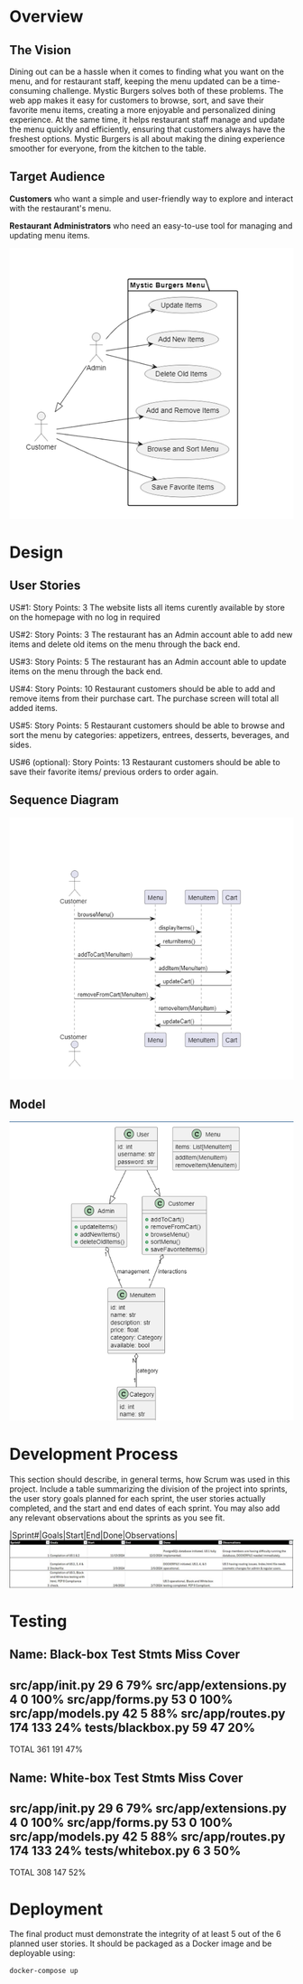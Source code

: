 # Overview

## The Vision
Dining out can be a hassle when it comes to finding what you want on the menu, and for restaurant staff, keeping the menu updated can be a time-consuming challenge. Mystic Burgers solves both of these problems. The web app makes it easy for customers to browse, sort, and save their favorite menu items, creating a more enjoyable and personalized dining experience. At the same time, it helps restaurant staff manage and update the menu quickly and efficiently, ensuring that customers always have the freshest options. Mystic Burgers is all about making the dining experience smoother for everyone, from the kitchen to the table.

## Target Audience

**Customers** who want a simple and user-friendly way to explore and interact with the restaurant's menu.

**Restaurant Administrators** who need an easy-to-use tool for managing and updating menu items.

![pics/usecase.png](pics/usecase.png)



# Design

## User Stories

US#1: Story Points: 3
    The website lists all items curently available by store on the homepage with no log in required
 
US#2: Story Points: 3
    The restaurant has an Admin account able to add new items and delete old items on the menu through the back end.
   
US#3: Story Points: 5
    The restaurant has an Admin account able to update items on the menu through the back end.      
 
US#4:  Story Points: 10
    Restaurant customers should be able to add and remove items from their purchase cart. The purchase screen will total all added items.
 
US#5:  Story Points: 5
    Restaurant customers should be able to browse and sort the menu by categories: appetizers, entrees, desserts, beverages, and sides.
 
US#6 (optional):  Story Points: 13
    Restaurant customers should be able to save their favorite items/ previous orders to order again.


## Sequence Diagram

![pics/sequence.png](pics/sequence.png)

## Model 

![pics/class.png](pics/class.png)

# Development Process 

This section should describe, in general terms, how Scrum was used in this project. Include a table summarizing the division of the project into sprints, the user story goals planned for each sprint, the user stories actually completed, and the start and end dates of each sprint. You may also add any relevant observations about the sprints as you see fit.

|Sprint#|Goals|Start|End|Done|Observations|
![pics/testing.png](pics/testing.png)

# Testing 

Name: Black-box Test     Stmts   Miss  Cover
-------------------------------------------
src/app/__init__.py        29      6    79%
src/app/extensions.py       4      0   100%
src/app/forms.py           53      0   100%
src/app/models.py          42      5    88%
src/app/routes.py         174    133    24%
tests/blackbox.py          59     47    20%
-------------------------------------------
TOTAL                     361    191    47%

Name: White-box Test     Stmts   Miss  Cover
-------------------------------------------
src/app/__init__.py        29      6    79%
src/app/extensions.py       4      0   100%
src/app/forms.py           53      0   100%
src/app/models.py          42      5    88%
src/app/routes.py         174    133    24%
tests/whitebox.py           6      3    50%
-------------------------------------------
TOTAL                     308    147    52%

# Deployment 

The final product must demonstrate the integrity of at least 5 out of the 6 planned user stories. It should be packaged as a Docker image and be deployable using:

```
docker-compose up
```